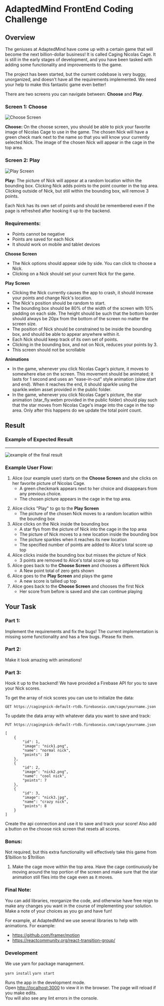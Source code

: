 # AdaptedMind FrontEnd Coding Challenge

## Overview

The geniuses at AdaptedMind have come up with a certain game that will become the next billion-dollar business! It is called Caging Nicolas Cage. It is still in the early stages of development, and you have been tasked with adding some functionality and improvements to the game.

The project has been started, but the current codebase is very buggy, unorganized, and doesn't have all the requirements implemented. We need your help to make this fantastic game even better!
  
There are two screens you can navigate between: **Choose** and **Play**.

### Screen 1: Choose 
![Choose Screen](/public/choose.png?raw=true "Choose Screen")

**Choose:**
On the choose screen, you should be able to pick your favorite image of Nicolas Cage to use in the game.
The chosen Nick will have a green check mark next to the name so that you will know your currently selected Nick. The image of the chosen Nick will appear in the cage in the top area.

### Screen 2: Play 
![Play Screen](/public/play.png?raw=true "Play Screen")

**Play:**
The picture of Nick will appear at a random location within the bounding box.
Clicking Nick adds points to the point counter in the top area.
Clicking outside of Nick, but still within the bounding box, will remove 3 points.

Each Nick has its own set of points and should be remembered even if the page is refreshed after hooking it up to the backend.

### Requirements:

  - Points cannot be negative
  - Points are saved for each Nick
  - It should work on mobile and tablet devices
  
  **Choose Screen**
  - The Nick options should appear side by side. You can click to choose a Nick.
  - Clicking on a Nick should set your current Nick for the game.

  **Play Screen**
  - Clicking the Nick currently causes the app to crash, it should increase your points and change Nick's location.
  - The Nick's position should be random to start.
  - The bounding box should be 80% of the width of the screen with 10% padding on each side. The height should be such that the bottom border should always be 20px from the bottom of the screen no matter the screen size.
  - The position of Nick should be constrained to be inside the bounding box, and should be able to appear anywhere within it.
  - Each Nick should keep track of its own set of points.
  - Clicking in the bounding box, and not on Nick, reduces your points by 3.
  - This screen should not be scrollable

  **Animations**
  - In the game, whenever you click Nicolas Cage's picture, it moves to somewhere else on the screen. This movement should be animated; it lasts for 1 second and uses an "ease-in-out" style animation (slow start and end). When it reaches the end, it should sparkle using the sparkle.webm asset provided in the public folder.
  - In the game, whenever you click Nicolas Cage's picture, the star animation (star_fly.webm provided in the public folder) should play such that the star moves from Nicolas Cage's image into the cage in the top area. Only after this happens do we update the total point count.

## Result

### Example of Expected Result
--------------------------------
![](/public/final.gif "example of the final result")

### Example User Flow:

1. Alice (our example user) starts on the **Choose Screen** and she clicks on her favorite picture of Nicolas Cage.
   - A green checkmark appears next to her choice and disappears from any previous choice. 
   - The chosen picture appears in the cage in the top area.
2) Alice clicks "Play" to go to the **Play Screen**
   - The picture of the chosen Nick moves to a random location within the bounding box
3) Alice clicks on the Nick inside the bounding box
   - A star flys from the picture of Nick into the cage in the top area
   - The picture of Nick moves to a new location inside the bounding box
   - The picture sparkles when it reaches its new location
   - The specified number of points are added to Alice's total score up top
4) Alice clicks inside the bounding box but misses the picture of Nick
   - 3 points are removed to Alice's total score up top
5) Alice goes back to the **Choose Screen** and chooses a different Nick
   - A New point total of zero gets shown
6) Alice goes to the **Play Screen** and plays the game
   - A new score is tallied up top
7) Alice goes back to the **Choose Screen** and chooses the first Nick
   - Her score from before is saved and she can continue playing

## Your Task

### Part 1:
Implement the requirements and fix the bugs! The current implementation is missing some functionality and has a few bugs. Please fix them.

### Part 2:
Make it look amazing with animations!

### Part 3:
Hook it up to the backend! We have provided a Firebase API for you to save your Nick scores. 

To get the array of nick scores you can use to initialize the data:
```
GET https://cagingnick-default-rtdb.firebaseio.com/cage/yourname.json
```

To update the data array with whatever data you want to save and track:
```
PUT https://cagingnick-default-rtdb.firebaseio.com/cage/yourname.json 

[
    {
        "id": 1,
        "image": "nick1.png",
        "name": "normal nick",
        "points": 10
    },
    {
        "id": 2,
        "image": "nick2.png",
        "name": "cool nick",
        "points": 7
    },
    {
        "id": 3,
        "image": "nick3.jpg",
        "name": "crazy nick",
        "points": 8
    }
]
```
Create the api connection and use it to save and track your score! Also add a button on the choose nick screen that resets all scores.

### Bonus:
Not required, but this extra functionality will effectively take this game from $1billion to $1trillion

1) Make the cage move within the top area. Have the cage continuously be moving around the top portion of the screen and make sure that the star animation still flies into the cage even as it moves.

### Final Note:
You can add libraries, reorganize the code, and otherwise have free reign to make any changes you want in the course of implementing your solution. Make a note of your choices as you go and have fun!

For example, at AdaptedMind we use several libraries to help with animations. For example:
-  https://github.com/framer/motion
-  https://reactcommunity.org/react-transition-group/

### Development
We use yarn for package management.

`yarn install`
`yarn start`

Runs the app in the development mode.\
Open [http://localhost:3000](http://localhost:3000) to view it in the browser.
The page will reload if you make edits.\
You will also see any lint errors in the console.
